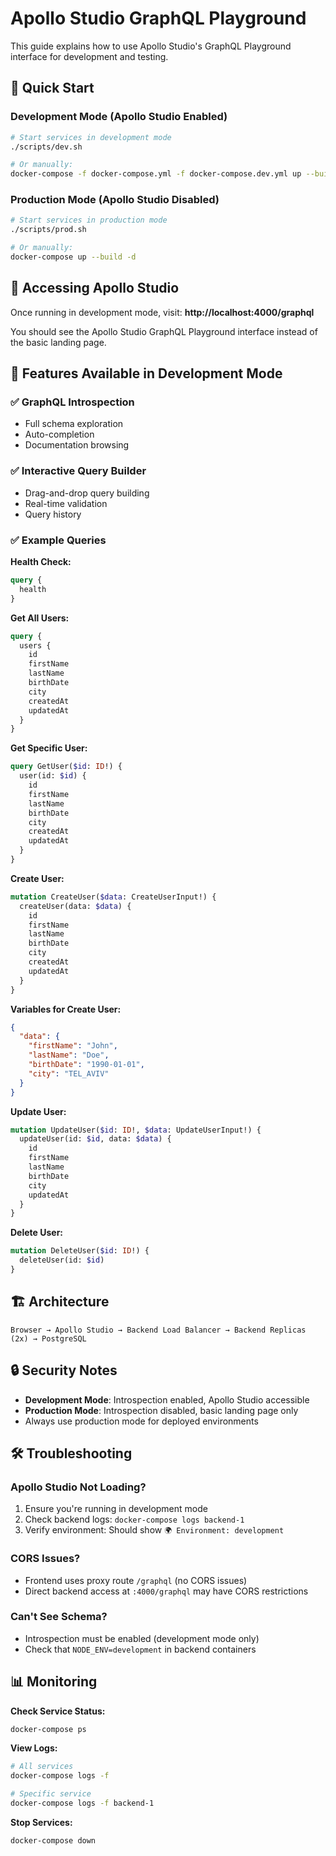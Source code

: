 # Apollo Studio GraphQL Playground

This guide explains how to use Apollo Studio's GraphQL Playground interface for development and testing.

## 🚀 Quick Start

### Development Mode (Apollo Studio Enabled)
```bash
# Start services in development mode
./scripts/dev.sh

# Or manually:
docker-compose -f docker-compose.yml -f docker-compose.dev.yml up --build -d
```

### Production Mode (Apollo Studio Disabled)
```bash
# Start services in production mode
./scripts/prod.sh

# Or manually:
docker-compose up --build -d
```

## 🎯 Accessing Apollo Studio

Once running in development mode, visit: **http://localhost:4000/graphql**

You should see the Apollo Studio GraphQL Playground interface instead of the basic landing page.

## 🔧 Features Available in Development Mode

### ✅ GraphQL Introspection
- Full schema exploration
- Auto-completion
- Documentation browsing

### ✅ Interactive Query Builder
- Drag-and-drop query building
- Real-time validation
- Query history

### ✅ Example Queries

**Health Check:**
```graphql
query {
  health
}
```

**Get All Users:**
```graphql
query {
  users {
    id
    firstName
    lastName
    birthDate
    city
    createdAt
    updatedAt
  }
}
```

**Get Specific User:**
```graphql
query GetUser($id: ID!) {
  user(id: $id) {
    id
    firstName
    lastName
    birthDate
    city
    createdAt
    updatedAt
  }
}
```

**Create User:**
```graphql
mutation CreateUser($data: CreateUserInput!) {
  createUser(data: $data) {
    id
    firstName
    lastName
    birthDate
    city
    createdAt
    updatedAt
  }
}
```

**Variables for Create User:**
```json
{
  "data": {
    "firstName": "John",
    "lastName": "Doe",
    "birthDate": "1990-01-01",
    "city": "TEL_AVIV"
  }
}
```

**Update User:**
```graphql
mutation UpdateUser($id: ID!, $data: UpdateUserInput!) {
  updateUser(id: $id, data: $data) {
    id
    firstName
    lastName
    birthDate
    city
    updatedAt
  }
}
```

**Delete User:**
```graphql
mutation DeleteUser($id: ID!) {
  deleteUser(id: $id)
}
```

## 🏗️ Architecture

```
Browser → Apollo Studio → Backend Load Balancer → Backend Replicas (2x) → PostgreSQL
```

## 🔒 Security Notes

- **Development Mode**: Introspection enabled, Apollo Studio accessible
- **Production Mode**: Introspection disabled, basic landing page only
- Always use production mode for deployed environments

## 🛠️ Troubleshooting

### Apollo Studio Not Loading?
1. Ensure you're running in development mode
2. Check backend logs: `docker-compose logs backend-1`
3. Verify environment: Should show `🌍 Environment: development`

### CORS Issues?
- Frontend uses proxy route `/graphql` (no CORS issues)
- Direct backend access at `:4000/graphql` may have CORS restrictions

### Can't See Schema?
- Introspection must be enabled (development mode only)
- Check that `NODE_ENV=development` in backend containers

## 📊 Monitoring

**Check Service Status:**
```bash
docker-compose ps
```

**View Logs:**
```bash
# All services
docker-compose logs -f

# Specific service
docker-compose logs -f backend-1
```

**Stop Services:**
```bash
docker-compose down
``` 